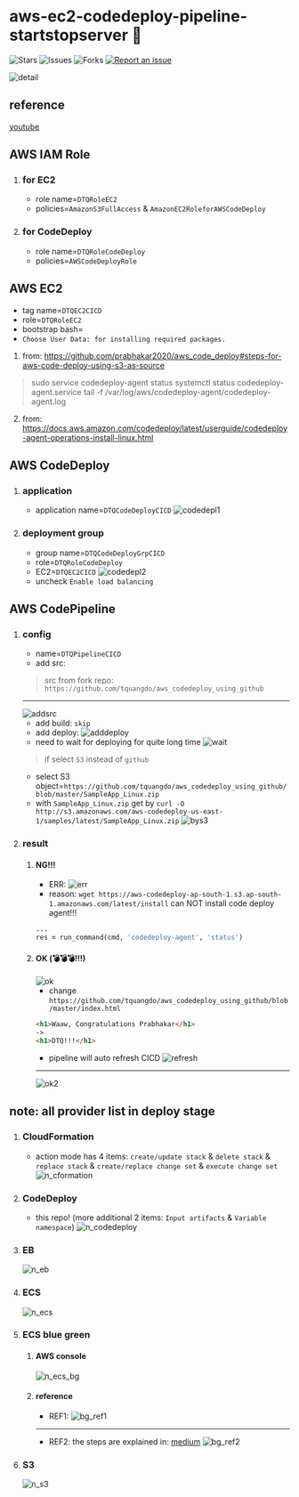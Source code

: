 # aws-ec2-codedeploy-pipeline-startstopserver 🐳

![Stars](https://img.shields.io/github/stars/tquangdo/aws-ec2-codedeploy-pipeline-startstopserver?color=f05340)
![Issues](https://img.shields.io/github/issues/tquangdo/aws-ec2-codedeploy-pipeline-startstopserver?color=f05340)
![Forks](https://img.shields.io/github/forks/tquangdo/aws-ec2-codedeploy-pipeline-startstopserver?color=f05340)
[![Report an issue](https://img.shields.io/badge/Support-Issues-green)](https://github.com/tquangdo/aws-ec2-codedeploy-pipeline-startstopserver/issues/new)

![detail](screenshots/detail.png)

## reference
[youtube](https://www.youtube.com/watch?v=KoNWlnx6E1I)

## AWS IAM Role
1. ### for EC2
    - role name=`DTQRoleEC2`
    - policies=`AmazonS3FullAccess` & `AmazonEC2RoleforAWSCodeDeploy`
1. ### for CodeDeploy
    - role name=`DTQRoleCodeDeploy`
    - policies=`AWSCodeDeployRole`

## AWS EC2
- tag name=`DTQEC2CICD`
- role=`DTQRoleEC2`
- bootstrap bash=
- `Choose User Data: for installing required packages.`
1. from: https://github.com/prabhakar2020/aws_code_deploy#steps-for-aws-code-deploy-using-s3-as-source
> sudo service codedeploy-agent status
> systemctl status codedeploy-agent.service
> tail -f /var/log/aws/codedeploy-agent/codedeploy-agent.log
2. from: https://docs.aws.amazon.com/codedeploy/latest/userguide/codedeploy-agent-operations-install-linux.html

## AWS CodeDeploy
1. ### application
    - application name=`DTQCodeDeployCICD`
    ![codedepl1](screenshots/codedepl1.png)
1. ### deployment group
    - group name=`DTQCodeDeployGrpCICD`
    - role=`DTQRoleCodeDeploy`
    - EC2=`DTQEC2CICD`
    ![codedepl2](screenshots/codedepl2.png)
    - uncheck `Enable load balancing`

## AWS CodePipeline
1. ### config
    - name=`DTQPipelineCICD`
    - add src:
    > src from fork repo: `https://github.com/tquangdo/aws_codedeploy_using_github`
    ---
    ![addsrc](screenshots/addsrc.png)
    - add build: `skip`
    - add deploy:
    ![adddeploy](screenshots/adddeploy.png)
    - need to wait for deploying for quite long time
    ![wait](screenshots/wait.png)
    > if select `S3` instead of `github`
    - select S3 object=`https://github.com/tquangdo/aws_codedeploy_using_github/blob/master/SampleApp_Linux.zip`
    - with `SampleApp_Linux.zip` get by `curl -O http://s3.amazonaws.com/aws-codedeploy-us-east-1/samples/latest/SampleApp_Linux.zip`
    ![bys3](screenshots/bys3.png)
1. ### result
    1. #### NG!!!
        - ERR:
        ![err](screenshots/err.png)
        - reason: `wget https://aws-codedeploy-ap-south-1.s3.ap-south-1.amazonaws.com/latest/install` can NOT install code deploy agent!!!
        ```rb
        ...
        res = run_command(cmd, 'codedeploy-agent', 'status')
        ```
    1. #### OK (💣💣💣!!!)
        ![ok](screenshots/ok.png)
        - change `https://github.com/tquangdo/aws_codedeploy_using_github/blob/master/index.html`
        ```html
        <h1>Waaw, Congratulations Prabhakar</h1>
        ->
        <h1>DTQ!!!</h1>
        ```
        - pipeline will auto refresh CICD
        ![refresh](screenshots/refresh.png)
        ---
        ![ok2](screenshots/ok2.png)

## note: all provider list in deploy stage
1. ### CloudFormation
    - action mode has 4 items: `create/update stack` & `delete stack` & `replace stack` & `create/replace change set` & `execute change set` 
    ![n_cformation](screenshots/n_cformation.png)
1. ### CodeDeploy
    - this repo! (more additional 2 items: `Input artifacts` & `Variable namespace`)
    ![n_codedeploy](screenshots/n_codedeploy.png)
1. ### EB
    ![n_eb](screenshots/n_eb.png)
1. ### ECS
    ![n_ecs](screenshots/n_ecs.png)
1. ### ECS blue green
    1. #### AWS console
        ![n_ecs_bg](screenshots/n_ecs_bg.png)
    1. #### reference
        - REF1:
        ![bg_ref1](screenshots/bg_ref1.png)
        ---
        - REF2: the steps are explained in: [medium](https://medium.com/@shashank070/in-my-previous-blog-i-have-explained-how-to-do-initial-checks-like-code-review-code-build-cddcc21afd9f)
        ![bg_ref2](screenshots/bg_ref2.jpeg)
1. ### S3
    ![n_s3](screenshots/n_s3.png)

